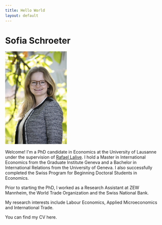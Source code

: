 ```yaml
---
title: Hello World
layout: default
---
```


# Sofia Schroeter

<img src="images/sofia_schroeter.jpg" alt="Profile picture" width="200" />

Welcome! I'm a PhD candidate in Economics at the University of Lausanne under the supervision of [Rafael Lalive](https://sites.google.com/site/rafaellalive/). 
I hold a Master in International Economics from the Graduate Institute Geneva and a Bachelor in International Relations from the University of Geneva. 
I also successfully completed the Swiss Program for Beginning Doctoral Students in Economics. 

Prior to starting the PhD, I worked as a Research Assistant at ZEW Mannheim, the World Trade Organization and the Swiss National Bank.

My research interests include Labour Economics, Applied Microeconomics and International Trade.

You can find my CV here.
